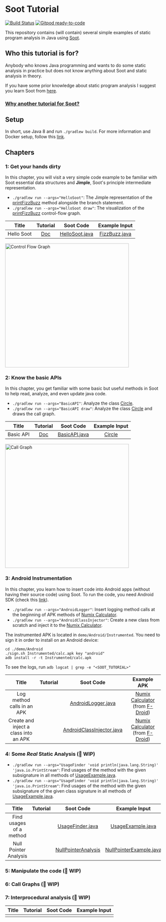 # Soot Tutorial
[![Build Status](https://travis-ci.com/noidsirius/SootTutorial.svg?branch=master)](https://travis-ci.com/noidsirius/SootTutorial)
[![Gitpod ready-to-code](https://img.shields.io/badge/Gitpod-ready--to--code-blue?logo=gitpod)](https://gitpod.io/#https://github.com/noidsirius/SootTutorial)

This repository contains (will contain) several simple examples of static program analysis in Java using [Soot](https://github.com/Sable/soot).

## Who this tutorial is for?
Anybody who knows Java programming and wants to do some static analysis in practice but does not know anything about Soot and static analysis in theory.

If you have some prior knowledge about static program analysis I suggest you learn Soot from [here](https://github.com/Sable/soot/wiki/Tutorials).

### [Why another tutorial for Soot?](https://github.com/noidsirius/SootTutorial/blob/master/docs/Other/Motivation.md)

## Setup
In short, use Java 8 and run `./gradlew build`. For more information and Docker setup, follow this [link](https://github.com/noidsirius/SootTutorial/blob/master/docs/Setup/). 

  
## Chapters
### 1: Get your hands dirty

In this chapter, you will visit a very simple code example to be familiar with Soot essential data structures and **Jimple**, Soot's principle intermediate representation.

* `./gradlew run --args="HelloSoot"`: The Jimple representation of the [printFizzBuzz](https://github.com/noidsirius/SootTutorial/tree/master/demo/HelloSoot/FizzBuzz.java) method alongside the branch statement.
* `./gradlew run --args="HelloSoot draw"`: The visualization of the [printFizzBuzz](https://github.com/noidsirius/SootTutorial/tree/master/demo/HelloSoot/FizzBuzz.java) control-flow graph.



|Title |Tutorial | Soot Code        | Example Input  |
| :---: |:-------------: |:-------------:| :-----:|
|Hello Soot |[Doc](https://github.com/noidsirius/SootTutorial/blob/master/docs/1/)      | [HelloSoot.java](https://github.com/noidsirius/SootTutorial/tree/master/src/main/java/dev/navids/soottutorial/hellosoot/HelloSoot.java) | [FizzBuzz.java](https://github.com/noidsirius/SootTutorial/tree/master/demo/HelloSoot/FizzBuzz.java) |

<img src="https://github.com/noidsirius/SootTutorial/blob/master/docs/1/images/cfg.png" alt="Control Flow Graph" width="400"/>

### 2: Know the basic APIs

In this chapter, you get familiar with some basic but useful methods in Soot to help read, analyze, and even update java code.

* `./gradlew run --args="BasicAPI"`: Analyze the class [Circle](https://github.com/noidsirius/SootTutorial/tree/master/demo/BasicAPI/Circle.java).
* `./gradlew run --args="BasicAPI draw"`: Analyze the class [Circle](https://github.com/noidsirius/SootTutorial/tree/master/demo/BasicAPI/Circle.java) and draws the call graph.

|Title |Tutorial | Soot Code        | Example Input  |
| :---: |:-------------: |:-------------:| :-----:|
|Basic API |[Doc](https://medium.com/@noidsirius/know-the-basic-tools-in-soot-18f394318a9c)| [BasicAPI.java](https://github.com/noidsirius/SootTutorial/tree/master/src/main/java/dev/navids/soottutorial/basicapi/BasicAPI.java) | [Circle](https://github.com/noidsirius/SootTutorial/tree/master/demo/BasicAPI/Circle.java) |


<img src="https://github.com/noidsirius/SootTutorial/blob/master/docs/2/images/callgraph.png" alt="Call Graph" width="400"/>

### 3: Android Instrumentation

In this chapter, you learn how to insert code into Android apps (without having their source code) using Soot. To run the code, you need Android SDK (check this [link](https://github.com/noidsirius/SootTutorial/blob/master/docs/Setup/)).

* `./gradlew run --args="AndroidLogger"`: Insert logging method calls at the beginning of APK methods of [Numix Calculator](https://github.com/noidsirius/SootTutorial/tree/master/demo/Android/calc.apk).
* `./gradlew run --args="AndroidClassInjector"`: Create a new class from scratch and inject it to the  [Numix Calculator](https://github.com/noidsirius/SootTutorial/tree/master/demo/Android/calc.apk).

The instrumented APK is located in `demo/Android/Instrumented`. You need to sign it in order to install on an Android device:
```aidl
cd ./demo/Android
./sign.sh Instrumented/calc.apk key "android"
adb install -r -t Instrumented/calc.apk
```
To see the logs, run `adb logcat | grep -e "<SOOT_TUTORIAL>"`

|Title |Tutorial | Soot Code        | Example APK|
| :---: |:-------------: |:-------------:| :-----:|
|Log method calls in an APK| | [AndroidLogger.java](https://github.com/noidsirius/SootTutorial/tree/master/src/main/java/dev/navids/soottutorial/android/AndroidLogger.java) | [Numix Calculator](https://github.com/noidsirius/SootTutorial/tree/master/demo/Android/calc.apk) (from [F-Droid](https://f-droid.org/en/packages/com.numix.calculator/))|
|Create and inject a class into an APK| | [AndroidClassInjector.java](https://github.com/noidsirius/SootTutorial/tree/master/src/main/java/dev/navids/soottutorial/android/AndroidClassInjector.java) | [Numix Calculator](https://github.com/noidsirius/SootTutorial/tree/master/demo/Android/calc.apk) (from [F-Droid](https://f-droid.org/en/packages/com.numix.calculator/))|

### 4: Some *Real* Static Analysis (:construction: WIP)

* `./gradlew run --args="UsageFinder 'void println(java.lang.String)' 'java.io.PrintStream"`: Find usages of the method with the given subsignature in all methods of [UsageExample.java](https://github.com/noidsirius/SootTutorial/tree/master/demo/IntraAnalysis/UsageExample.java).
* `./gradlew run --args="UsageFinder 'void println(java.lang.String)' 'java.io.PrintStream"`: Find usages of the method with the given subsignature of the given class signature in all methods of [UsageExample.java](https://github.com/noidsirius/SootTutorial/tree/master/demo/IntraAnalysis/UsageExample.java).


|Title |Tutorial | Soot Code        | Example Input  |
| :---: |:-------------: |:-------------:| :-----:|
|Find usages of a method| | [UsageFinder.java](https://github.com/noidsirius/SootTutorial/tree/master/src/main/java/dev/navids/soottutorial/intraanalysis/usagefinder/UsageFinder.java) | [UsageExample.java](https://github.com/noidsirius/SootTutorial/tree/master/demo/IntraAnalysis/usagefinder/UsageExample.java) |
|Null Pointer Analysis ||[NullPointerAnalysis](https://github.com/noidsirius/SootTutorial/tree/master/src/main/java/dev/navids/soottutorial/intraanalysis/npanalysis/) | [NullPointerExample.java](https://github.com/noidsirius/SootTutorial/tree/master/demo/IntraAnalysis/NullPointerExample.java) |


### 5: Manipulate the code (:construction: WIP)
### 6: Call Graphs (:construction: WIP)
### 7: Interprocedural analysis (:construction: WIP)
|Title |Tutorial | Soot Code        | Example Input  |
| :---: |:-------------: |:-------------:| :-----:|
| | | | |

